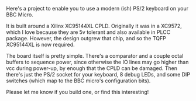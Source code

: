 Here's a project to enable you to use a modern (ish) PS/2 keyboard on your BBC Micro.

It is built around a Xilinx XC95144XL CPLD. Originally it was in a XC9572, which I love because they are 5v tolerant and also available in PLCC package. However, the design outgrew that chip, and so the TQFP XC95144XL is now required.

The board itself is pretty simple. There's a comparator and a couple octal buffers to sequence power, since otherwise the IO lines may go higher than vcc during power-up, by enough that the CPLD can be damaged. Then there's just the PS/2 socket for your keyboard, 8 debug LEDs, and some DIP switches (which map to the BBC micro's configuration bits). 

Please let me know if you build one, or find this interesting!